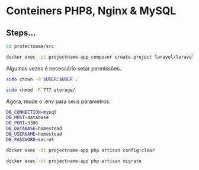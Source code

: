 # Conteiners PHP8, Nginx & MySQL

## Steps...

```bash
cd protectname/src
``` 

```bash
docker exec -it projectname-app composer create-project laravel/laravel .
``` 

Algumas vezes é necessário setar permissões.

```bash
sudo chown -R $USER:$USER .
``` 

```bash
sudo chmod -R 777 storage/
``` 


Agora, mude o .env para seus parametros:

```bash
DB_CONNECTION=mysql
DB_HOST=database
DB_PORT=3306
DB_DATABASE=homestead
DB_USERNAME=homestead
DB_PASSWORD=secret
``` 

```bash
docker exec -it projectname-app php artisan config:clear
``` 
```bash
docker exec -it projectname-app php artisan migrate
``` 
